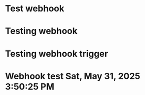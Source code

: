 # Test webhook
# Testing webhook
# Testing webhook trigger
# Webhook test Sat, May 31, 2025  3:50:25 PM
